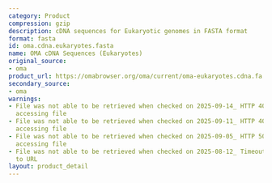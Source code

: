 ```yaml
---
category: Product
compression: gzip
description: cDNA sequences for Eukaryotic genomes in FASTA format
format: fasta
id: oma.cdna.eukaryotes.fasta
name: OMA cDNA Sequences (Eukaryotes)
original_source:
- oma
product_url: https://omabrowser.org/oma/current/oma-eukaryotes.cdna.fa.gz
secondary_source:
- oma
warnings:
- File was not able to be retrieved when checked on 2025-09-14_ HTTP 404 error when
  accessing file
- File was not able to be retrieved when checked on 2025-09-11_ HTTP 404 error when
  accessing file
- File was not able to be retrieved when checked on 2025-09-05_ HTTP 502 error when
  accessing file
- File was not able to be retrieved when checked on 2025-08-12_ Timeout connecting
  to URL
layout: product_detail
---
```

